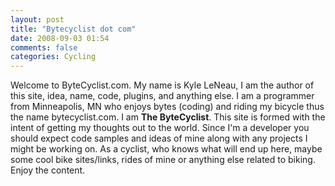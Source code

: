 ```yaml
---
layout: post
title: "Bytecyclist dot com"
date: 2008-09-03 01:54
comments: false
categories: Cycling
---
```


Welcome to ByteCyclist.com. My name is Kyle LeNeau, I am the author of this site, idea, name, code, plugins, and anything else. I am a programmer from Minneapolis, MN who enjoys bytes (coding) and riding my bicycle thus the name bytecyclist.com. I am **The ByteCyclist**. This site is formed with the intent of getting my thoughts out to the world. Since I'm a developer you should expect code samples and ideas of mine along with any projects I might be working on. As a cyclist, who knows what will end up here, maybe some cool bike sites/links, rides of mine or anything else related to biking. Enjoy the content.
